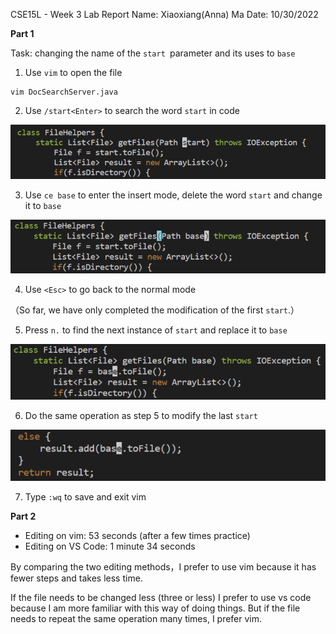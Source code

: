 CSE15L - Week 3 Lab Report
Name: Xiaoxiang(Anna) Ma
Date: 10/30/2022

**Part 1**

Task: changing the name of the `start `parameter and its uses to `base`

1. Use `vim` to open the file
```
vim DocSearchServer.java
```

2. Use `/start<Enter>` to search the word `start` in code

![Image](2022-11-14%2009.25.16.png)

3. Use `ce base` to enter the insert mode, delete the word `start` and change it to `base`

![Image](2022-11-14%2009.41.00.png)

4. Use `<Esc>` to go back to the normal mode

（So far, we have only completed the modification of the first `start`.）

5. Press `n.` to find the next instance of `start` and replace it to `base`

![Image](2022-11-14%2009.52.01.png)

6. Do the same operation as step 5 to modify the last `start`

![Image](2022-11-14%2009.56.08.png)

7. Type `:wq` to save and exit vim

**Part 2**

* Editing on vim: 53 seconds (after a few times practice)
* Editing on VS Code: 1 minute 34 seconds

By comparing the two editing methods，I prefer to use vim because it has fewer steps and takes less time.

If the file needs to be changed less (three or less) I prefer to use vs code because I am more familiar with this way of doing things. But if the file needs to repeat the same operation many times, I prefer vim.

